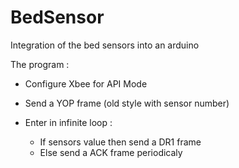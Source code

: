 BedSensor
=========

Integration of the bed sensors into an arduino

The program :

- Configure Xbee for API Mode
- Send a YOP frame (old style with sensor number)
- Enter in infinite loop :
  
  + If sensors value then send a DR1 frame
  + Else send a ACK frame periodicaly
